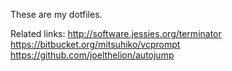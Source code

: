 These are my dotfiles.

Related links:
http://software.jessies.org/terminator  
https://bitbucket.org/mitsuhiko/vcprompt  
https://github.com/joelthelion/autojump  

